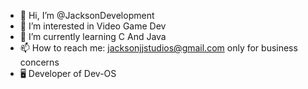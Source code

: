 - 👋 Hi, I’m @JacksonDevelopment
- 👀 I’m interested in Video Game Dev 
- 🌱 I’m currently learning C And Java
- 📫 How to reach me: jacksonjjstudios@gmail.com only for business concerns
- 🖥️ Developer of Dev-OS
 

<!---
JacksonDevelopment/JacksonDevelopment is a ✨ special ✨ repository because its `README.md` (this file) appears on your GitHub profile.
You can click the Preview link to take a look at your changes.
--->
